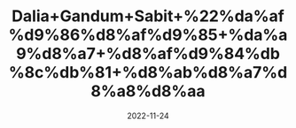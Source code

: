 ---
title: 'Dalia+Gandum+Sabit+%22%da%af%d9%86%d8%af%d9%85+%da%a9%d8%a7+%d8%af%d9%84%db%8c%db%81+%d8%ab%d8%a7%d8%a8%d8%aa'
date: '2022-11-24' 
metatag: '' 
inventory: '0' 
draft: false 
# meta description 
shortDescripton: 'Wheat+Porridge%22++It+prevents+Type+2+Diabetes+and+high+in+Fiber.+It+also+Improves+Metabolism.'
description: 'Food+Product'
longdescription: ''
tags: ''
brand: ''
subCategory: ''
unit: '250 gm-Pk'
sellCount: '0'
featured: False
# product Price
price: '60.0'
# Product Short Description
shortDescription: 'Wheat+Porridge%22++It+prevents+Type+2+Diabetes+and+high+in+Fiber.+It+also+Improves+Metabolism.'
productID: '5DFDF1E2-503B-ED11-996A-005056B3A416'
type: 'products'
category: 'Food+Product' 
thumnailproduct: 'https://eraconnect.blob.core.windows.net/product-images/aminsaddiquidawakhana/a968168d-88e1-4784-abb5-12d1a9a5da82.webp' 
images:
  - image: 'https://eraconnect.blob.core.windows.net/product-images/aminsaddiquidawakhana/a968168d-88e1-4784-abb5-12d1a9a5da82.webp'  
Variants:
---
